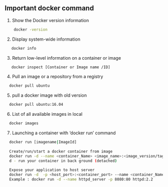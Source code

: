 ## Important docker command 

1. Show the Docker version information
```sh
    docker -version
```
2. Display system-wide information
 ```sh
    docker info
```
3. Return low-level information on a container or image
 ```sh
    docker inspect [Container or Image name /ID]
```
4. Pull an image or a repository from a registry
 ```sh
   docker pull ubuntu 
```
5. pull a docker image with old version
 ```sh
   docker pull ubuntu:16.04
```
6. List of all available images in local
 ```sh
   docker images 
```
7. Launching a container with ‘docker run’ command
 ```sh
   docker run [imagename|ImageId]
   
   Create/run/start a docker container from image
   docker run -d --name <container_Name> <image_name>:<image_version/tag>
   d - run your container in back ground (detached)
   
   Expose your application to host server
   docker run -d  -p <host_port>:<container_port> --name <container_Name> <image_name>:<Image_version/tag>
   Example : docker run -d --name httpd_server -p 8080:80 httpd:2.2
```



